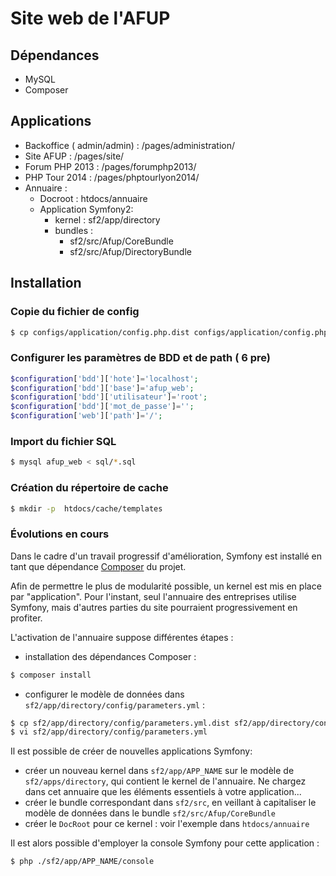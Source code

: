 # Site web de l'AFUP


## Dépendances

 * MySQL
 * Composer


## Applications

* Backoffice  ( admin/admin) : /pages/administration/
* Site AFUP : /pages/site/
* Forum PHP 2013 : /pages/forumphp2013/
* PHP Tour 2014 : /pages/phptourlyon2014/
* Annuaire :
  * Docroot : htdocs/annuaire
  * Application Symfony2:
    * kernel : sf2/app/directory
    * bundles :
      * sf2/src/Afup/CoreBundle
      * sf2/src/Afup/DirectoryBundle

## Installation

### Copie du fichier de config

```sh
$ cp configs/application/config.php.dist configs/application/config.php
```

### Configurer les paramètres de BDD et de path ( 6 pre)
```php
$configuration['bdd']['hote']='localhost';
$configuration['bdd']['base']='afup_web';
$configuration['bdd']['utilisateur']='root';
$configuration['bdd']['mot_de_passe']='';
$configuration['web']['path']='/';
```

### Import du fichier SQL

```sh
$ mysql afup_web < sql/*.sql
```

### Création du répertoire de cache

```sh
$ mkdir -p  htdocs/cache/templates
```

### Évolutions en cours

Dans le cadre d'un travail progressif d'amélioration, Symfony est installé en tant que dépendance [Composer](https://getcomposer.org/) du projet.

Afin de permettre le plus de modularité possible, un kernel est mis en place par "application". Pour l'instant, seul l'annuaire des entreprises utilise Symfony, mais d'autres parties du site pourraient progressivement en profiter.

L'activation de l'annuaire suppose différentes étapes :

 * installation des dépendances Composer :

```sh
$ composer install
```

 * configurer le modèle de données dans `sf2/app/directory/config/parameters.yml` :

```sh
$ cp sf2/app/directory/config/parameters.yml.dist sf2/app/directory/config/parameters.yml
$ vi sf2/app/directory/config/parameters.yml
```

Il est possible de créer de nouvelles applications Symfony:

 * créer un nouveau kernel dans `sf2/app/APP_NAME` sur le modèle de `sf2/apps/directory`, qui contient le kernel de l'annuaire. Ne chargez dans cet annuaire que les éléments essentiels à votre application...
 * créer le bundle correspondant dans `sf2/src`, en veillant à capitaliser le modèle de données dans le bundle `sf2/src/Afup/CoreBundle`
 * créer le `DocRoot` pour ce kernel : voir l'exemple dans `htdocs/annuaire`

Il est alors possible d'employer la console Symfony pour cette application :

```sh
$ php ./sf2/app/APP_NAME/console
```
